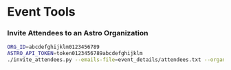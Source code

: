 # Event Tools

### Invite Attendees to an Astro Organization

```bash
ORG_ID=abcdefghijklm0123456789
ASTRO_API_TOKEN=token0123456789abcdefghijklm
./invite_attendees.py --emails-file=event_details/attendees.txt --organizationId=$ORG_ID --api-token=$ASTRO_API_TOKEN
```
